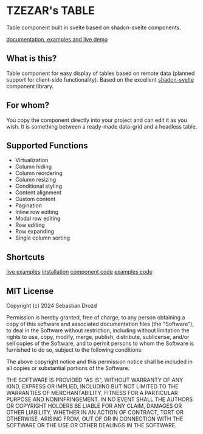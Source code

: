 # TZEZAR's TABLE

Table component built in svelte based on shadcn-svelte components.

[documentation, examples and live demo](https://tzezar-table.vercel.app/)

## What is this?
Table component for easy display of tables based on remote data (planned support for client-side functionality).
Based on the excellent [shadcn-svelte](https://github.com/huntabyte/shadcn-svelte) component library.

## For whom?
You copy the component directly into your project and can edit it as you wish. It is something between a ready-made data-grid and a headless table.

## Supported Functions
- Virtualization
- Column hiding
- Column reordering
- Column resizing
- Conditional styling
- Content alignment
- Custom content
- Pagination
- Inline row editing
- Modal row editing
- Row editing
- Row expanding
- Single column sorting

## Shortcuts
[live examples](https://tzezar-table.vercel.app/) 
[installation](https://tzezar-table.vercel.app/installation) 
[component code](https://github.com/tzezar/table/tree/main/src/lib/components/table) 
[examples code](https://github.com/tzezar/table/tree/main/src/routes/(examples)) 

## MIT License

Copyright (c) 2024 Sebastian Drozd

Permission is hereby granted, free of charge, to any person obtaining a copy
of this software and associated documentation files (the "Software"), to deal
in the Software without restriction, including without limitation the rights
to use, copy, modify, merge, publish, distribute, sublicense, and/or sell
copies of the Software, and to permit persons to whom the Software is
furnished to do so, subject to the following conditions:

The above copyright notice and this permission notice shall be included in all
copies or substantial portions of the Software.

THE SOFTWARE IS PROVIDED "AS IS", WITHOUT WARRANTY OF ANY KIND, EXPRESS OR
IMPLIED, INCLUDING BUT NOT LIMITED TO THE WARRANTIES OF MERCHANTABILITY,
FITNESS FOR A PARTICULAR PURPOSE AND NONINFRINGEMENT. IN NO EVENT SHALL THE
AUTHORS OR COPYRIGHT HOLDERS BE LIABLE FOR ANY CLAIM, DAMAGES OR OTHER
LIABILITY, WHETHER IN AN ACTION OF CONTRACT, TORT OR OTHERWISE, ARISING FROM,
OUT OF OR IN CONNECTION WITH THE SOFTWARE OR THE USE OR OTHER DEALINGS IN THE
SOFTWARE.
